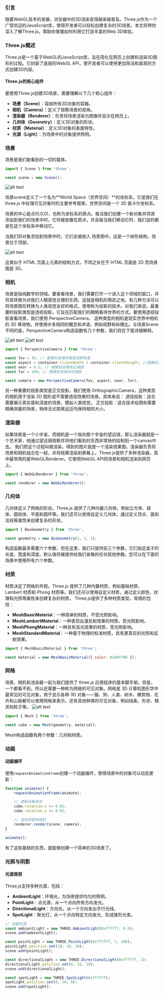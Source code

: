 ### 引言

随着WebGL技术的发展，浏览器中的3D渲染变得越来越普及。Three.js作为一个广受欢迎的JavaScript库，使得开发者可以轻松创建复杂的3D场景。本文将带你深入了解Three.js，帮助你掌握如何利用它打造丰富的Web 3D体验。

### Three.js概述

Three.js是一个基于WebGL的JavaScript库，旨在简化在网页上创建和渲染3D图形的过程。它封装了底层的WebGL API，使开发者可以使用更加简洁和直观的方式创建3D内容。

#### Three.js的核心组件

要使用Three.js创建3D场景，需要理解以下几个核心组件：
- **场景（Scene）**：容纳所有3D对象的容器。
- **相机（Camera）**：定义了观察场景的视角。
- **渲染器（Renderer）**：负责将场景渲染为图像并显示在网页上。
- **几何体（Geometry）**：定义3D对象的形状。
- **材质（Material）**：定义3D对象的表面特性。
- **光源（Light）**：为场景中的对象提供照明。

### 场景
场景是我们能看到的一切的载体。

```javascript
import { Scene } from 'three';

const scene = new Scene();
```
![alt text](image.png)

场景scene定义了一个名为**World Space（世界空间）**的坐标系，它是我们在 three.js 中处理可见对象时的主要参考框架。世界空间是一个 3D 笛卡尔坐标系。

场景的中心是点(0,0,0)，也称为坐标系的原点。每当我们创建一个新对象并将其添加到我们的场景中时，它将被放置在原点，并且每当我们移动它时，我们说的都是在这个坐标系中移动它。


当我们将对象添加到场景中时，它们会被放入 场景图中，这是一个树形结构，场景位于顶部。

 ![alt text](image-1.png)

这类似于 HTML 页面上元素的结构方式，不同之处在于 HTML 页面是 2D 而场景图是 3D。

### 相机
场景是指纯数学的领域。要查看场景，我们需要打开一个进入这个领域的窗口，并将其转换为对我们人眼感觉合理的东西，这就是相机的用武之地。有几种方法可以将场景图形转换为人类视觉友好的格式，使用称为投影的技术。对我们来说，最重要的投影类型是透视投影，它旨在匹配我们的眼睛看待世界的方式。要使用透视投影查看场景，我们使用 PerspectiveCamera。 这种类型的相机是现实世界中相机的 3D 等效物，并使用许多相同的概念和术语，例如视野和纵横比。与场景Scene不同的是，PerspectiveCamera构造函数有几个参数，我们将在下面详细解释。

![alt text](image-4.png)
![alt text](image-5.png)
```javascript
import { PerspectiveCamera } from 'three';

const fov = 35; // 摄像机视锥体垂直视野角度
const aspect = container.clientWidth / container.clientHeight; //摄像机视锥体长宽比
const near = 0.1; // 摄像机视锥体近端面
const far = 100; // 摄像机视锥体远端面

const camera = new PerspectiveCamera(fov, aspect, near, far);
```
另一种重要的投影类型是正交投影，我们使用 OrthographicCamera，这种类型的相机用于渲染 2D 图形或不需要透视效果的场景。具体来说：
透视投影：适合需要展示真实感和深度的场景，模拟人类视觉。
正交投影：适合技术绘图和需要精确测量的场景，物体无论距离远近均保持相同大小。

### 渲染器
如果场景是一个小宇宙，而相机是一个指向那个宇宙的望远镜，那么渲染器就是一个艺术家，他通过望远镜观察并将他们看到的东西非常快的绘制到一个canvas中去。 我们把这个过程叫做渲染，得到的图片就是一个渲染效果图。渲染器负责将场景和相机组合在一起，并将结果渲染到屏幕上。Three.js提供了多种渲染器，其中最常用的是WebGLRenderer。它使用WebGL API将场景和相机渲染到网页上。
```javascript
import { WebGLRenderer } from 'three';

const renderer = new WebGLRenderer();
```

### 几何体
几何体定义了网格的形状。Three.js 提供了几种内置几何体，例如立方体、球体、圆柱体、平面和圆环等。我们还可以使用自定义几何体，通过定义顶点、面和法线等属性来创建复杂的形状。
```javascript
import { BoxGeometry } from 'three';

const geometry = new BoxGeometry(1, 1, 1);
```
构造函数最多需要六个参数，但在这里，我们只提供前三个参数，它们指定盒子的长度、宽度和深度。默认值将被提供给我们省略的任何其他参数。您可以在下面的场景中使用所有六个参数。

### 材质
材质决定了网格的外观。Three.js 提供了几种内置材质，例如基础材质、 Lambert 材质和 Phong 材质等。我们还可以使用自定义材质，通过定义颜色、纹理和光照等属性来创建复杂的材质。
Three.js提供了多种材质类型，常用的包括：
- **MeshBasicMaterial**：一种简单的材质，不受光照影响。
- **MeshLambertMaterial**：一种表现出漫反射效果的材质，受光照影响。
- **MeshPhongMaterial**：一种具有高光效果的材质，受光照影响。
- **MeshStandardMaterial**：一种基于物理的标准材质，具有更真实的光照和反射效果。
```javascript
import { MeshBasicMaterial } from 'three';

const material = new MeshBasicMaterial({ color: 0x00ff00 });
```
### 网格
场景、相机和渲染器一起为我们提供了 three.js 应用程序的基本脚手架。但是，一个都看不到。所以还需要一种称为网格的可见对象。网格是 3D 计算机图形学中最常见的可见对象，用于显示各种 3D 对象——猫、狗、人类、树木、建筑物、花卉和山脉都可以使用网格来表示。还有其他种类的可见对象，例如线条、形状、精灵和粒子等。
![alt text](image-2.png)
```javascript
import { Mesh } from 'three';

const cube = new Mesh(geometry, material);
```

Mesh构造函数有两个参数：几何和材质。
### 动画

#### 动画循环

使用`requestAnimationFrame`创建一个动画循环，使得场景中的对象可以动态更新：

```javascript
function animate() {
    requestAnimationFrame(animate);

    // 更新对象状态
    cube.rotation.x += 0.01;
    cube.rotation.y += 0.01;

    // 渲染场景和相机
    renderer.render(scene, camera);
}

animate();
```
有了这些基础的东西，就能够创建一个简单的3D场景了。

### 光照与阴影

#### 光源类型

Three.js支持多种光源，包括：
- **AmbientLight**：环境光，为场景提供均匀的照明。
- **PointLight**：点光源，从一个点向所有方向发光。
- **DirectionalLight**：方向光，从一个方向发出平行光线。
- **SpotLight**：聚光灯，从一个点向特定方向发光，形成锥形光束。

```javascript
// 创建光源
const ambientLight = new THREE.AmbientLight(0xffffff, 0.5);
scene.add(ambientLight);

const pointLight = new THREE.PointLight(0xffffff, 1, 100);
pointLight.position.set(10, 10, 10);
scene.add(pointLight);

const directionalLight = new THREE.DirectionalLight(0xffffff, 1);
directionalLight.position.set(0, 10, 10);
scene.add(directionalLight);

const spotLight = new THREE.SpotLight(0xffffff);
spotLight.position.set(0, 20, 0);
scene.add(spotLight);
```
